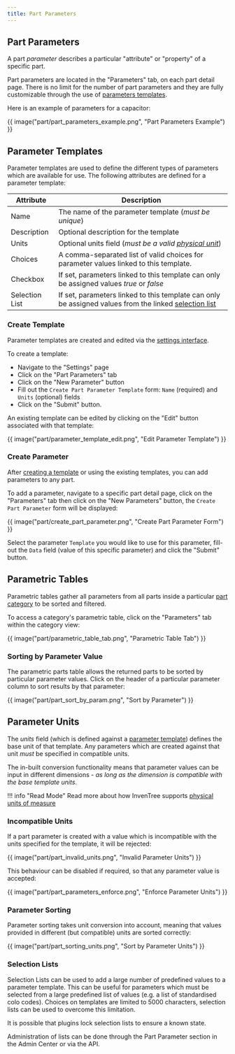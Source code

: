 ```yaml
---
title: Part Parameters
---
```


## Part Parameters

A part *parameter* describes a particular "attribute" or "property" of a specific part.

Part parameters are located in the "Parameters" tab, on each part detail page.
There is no limit for the number of part parameters and they are fully customizable through the use of [parameters templates](#parameter-templates).

Here is an example of parameters for a capacitor:

{{ image("part/part_parameters_example.png", "Part Parameters Example") }}

## Parameter Templates

Parameter templates are used to define the different types of parameters which are available for use. The following attributes are defined for a parameter template:

| Attribute | Description |
| --- | --- |
| Name | The name of the parameter template (*must be unique*) |
| Description | Optional description for the template |
| Units | Optional units field (*must be a valid [physical unit](#parameter-units)*) |
| Choices | A comma-separated list of valid choices for parameter values linked to this template. |
| Checkbox | If set, parameters linked to this template can only be assigned values *true* or *false* |
| Selection List | If set, parameters linked to this template can only be assigned values from the linked [selection list](#selection-lists) |

### Create Template

Parameter templates are created and edited via the [settings interface](../settings/global.md).

To create a template:

- Navigate to the "Settings" page
- Click on the "Part Parameters" tab
- Click on the "New Parameter" button
- Fill out the `Create Part Parameter Template` form: `Name` (required) and `Units` (optional) fields
- Click on the "Submit" button.

An existing template can be edited by clicking on the "Edit" button associated with that template:

{{ image("part/parameter_template_edit.png", "Edit Parameter Template") }}

### Create Parameter

After [creating a template](#create-template) or using the existing templates, you can add parameters to any part.

To add a parameter, navigate to a specific part detail page, click on the "Parameters" tab then click on the "New Parameters" button, the `Create Part Parameter` form will be displayed:

{{ image("part/create_part_parameter.png", "Create Part Parameter Form") }}

Select the parameter `Template` you would like to use for this parameter, fill-out the `Data` field (value of this specific parameter) and click the "Submit" button.

## Parametric Tables

Parametric tables gather all parameters from all parts inside a particular [part category](./index.md#part-category) to be sorted and filtered.

To access a category's parametric table, click on the "Parameters" tab within the category view:

{{ image("part/parametric_table_tab.png", "Parametric Table Tab") }}

### Sorting by Parameter Value

The parametric parts table allows the returned parts to be sorted by particular parameter values. Click on the header of a particular parameter column to sort results by that parameter:

{{ image("part/part_sort_by_param.png", "Sort by Parameter") }}

## Parameter Units

The *units* field (which is defined against a [parameter template](#parameter-templates)) defines the base unit of that template. Any parameters which are created against that unit *must* be specified in compatible units.

The in-built conversion functionality means that parameter values can be input in different dimensions - *as long as the dimension is compatible with the base template units*.

!!! info "Read Mode"
    Read more about how InvenTree supports [physical units of measure](../concepts/units.md)

### Incompatible Units

If a part parameter is created with a value which is incompatible with the units specified for the template, it will be rejected:

{{ image("part/part_invalid_units.png", "Invalid Parameter Units") }}

This behaviour can be disabled if required, so that any parameter value is accepted:

{{ image("part/part_parameters_enforce.png", "Enforce Parameter Units") }}

### Parameter Sorting

Parameter sorting takes unit conversion into account, meaning that values provided in different (but compatible) units are sorted correctly:

{{ image("part/part_sorting_units.png", "Sort by Parameter Units") }}

### Selection Lists

Selection Lists can be used to add a large number of predefined values to a parameter template. This can be useful for parameters which must be selected from a large predefined list of values (e.g. a list of standardised colo codes). Choices on templates are limited to 5000 characters, selection lists can be used to overcome this limitation.

It is possible that plugins lock selection lists to ensure a known state.


Administration of lists can be done through the Part Parameter section in the Admin Center or via the API.

